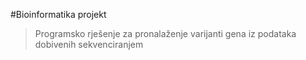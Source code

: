 #Bioinformatika projekt
>Programsko rješenje za pronalaženje varijanti gena iz podataka dobivenih sekvenciranjem

